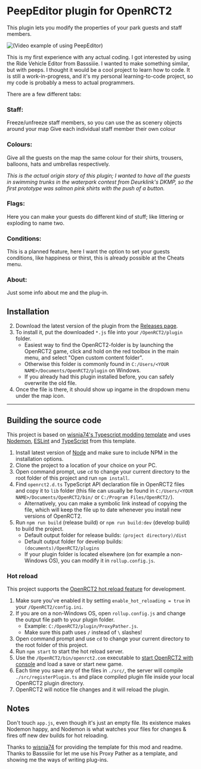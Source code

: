 # PeepEditor plugin for OpenRCT2

This plugin lets you modify the properties of your park guests and staff members.

![(Video example of using PeepEditor)](https://raw.githubusercontent.com/Manticore-007/OpenRCT2-PeepEditor/57fe197a60497fa9b9ca4ed62d4cb9eb1da5c37a/img/staff.gif)

This is my first experience with any actual coding. I got interested by using the Ride Vehicle Editor from Basssiiie. I wanted to make something similar, but with peeps. I thought it would be a cool project to learn how to code. It is still a work-in-progress, and it's my personal learning-to-code project, so my code is probably a mess to actual programmers.

There are a few different tabs:

### Staff:  
Freeze/unfreeze staff members, so you can use the as scenery objects around your map
Give each individual staff member their own colour

### Colours:  
Give all the guests on the map the same colour for their shirts, trousers, balloons,
hats and umbrellas respectively.

*This is the actual origin story of this plugin; I wanted to have all the guests in swimming trunks in the waterpark contest from Deurklink's DKMP, so the first prototype was salmon pink shirts with the push of a button.*

### Flags:  
Here you can make your guests do different kind of stuff; like littering or exploding to name two.

### Conditions:  
This is a planned feature, here I want the option to set your guests conditions, like happiness or thirst, this is already possible at the Cheats menu.

### About:  
Just some info about me and the plug-in.



## Installation

2. Download the latest version of the plugin from the [Releases page](https://github.com/Manticore-007/OpenRCT2-PeepEditor/releases/tag/v1.0).
3. To install it, put the downloaded `*.js` file into your `/OpenRCT2/plugin` folder.
    - Easiest way to find the OpenRCT2-folder is by launching the OpenRCT2 game, click and hold on the red toolbox in the main menu, and select "Open custom content folder".
    - Otherwise this folder is commonly found in `C:/Users/<YOUR NAME>/Documents/OpenRCT2/plugin` on Windows.
    - If you already had this plugin installed before, you can safely overwrite the old file.
4. Once the file is there, it should show up ingame in the dropdown menu under the map icon.

---

## Building the source code

This project is based on [wisnia74's Typescript modding template](https://github.com/wisnia74/openrct2-typescript-mod-template) and uses [Nodemon](https://nodemon.io/), [ESLint](https://eslint.org/) and [TypeScript](https://www.typescriptlang.org/) from this template.

1. Install latest version of [Node](https://nodejs.org/en/) and make sure to include NPM in the installation options.
2. Clone the project to a location of your choice on your PC.
3. Open command prompt, use `cd` to change your current directory to the root folder of this project and run `npm install`.
4. Find `openrct2.d.ts` TypeScript API declaration file in OpenRCT2 files and copy it to `lib` folder (this file can usually be found in `C:/Users/<YOUR NAME>/Documents/OpenRCT2/bin/` or `C:/Program Files/OpenRCT2/`).
    - Alternatively, you can make a symbolic link instead of copying the file, which will keep the file up to date whenever you install new versions of OpenRCT2.
5. Run `npm run build` (release build) or `npm run build:dev` (develop build) to build the project.
    - Default output folder for release builds: `(project directory)/dist`
    - Default output folder for develop builds: `(documents)/OpenRCT2/plugins`
    - If your plugin folder is located elsewhere (on for example a non-Windows OS), you can modify it in `rollup.config.js`.


### Hot reload

This project supports the [OpenRCT2 hot reload feature](https://github.com/OpenRCT2/OpenRCT2/blob/master/distribution/scripting.md#writing-scripts) for development.

1. Make sure you've enabled it by setting `enable_hot_reloading = true` in your `/OpenRCT2/config.ini`.
2. If you are on a non-Windows OS, open `rollup.config.js` and change the output file path to your plugin folder.
    - Example: `C:/OpenRCT2/plugin/ProxyPather.js`.
    - Make sure this path uses `/` instead of `\` slashes!
3. Open command prompt and use `cd` to change your current directory to the root folder of this project.
4. Run `npm start` to start the hot reload server.
5. Use the `/OpenRCT2/bin/openrct2.com` executable to [start OpenRCT2 with console](https://github.com/OpenRCT2/OpenRCT2/blob/master/distribution/scripting.md#writing-scripts) and load a save or start new game.
6. Each time you save any of the files in `./src/`, the server will compile `./src/registerPlugin.ts` and place compiled plugin file inside your local OpenRCT2 plugin directory.
7. OpenRCT2 will notice file changes and it will reload the plugin.

## Notes

Don't touch `app.js`, even though it's just an empty file. Its existence makes Nodemon happy, and Nodemon is what watches your files for changes & fires off new dev builds for hot reloading.

Thanks to [wisnia74](https://github.com/wisnia74/openrct2-typescript-mod-template) for providing the template for this mod and readme.  
Thanks to Basssiiie for let me use his Proxy Pather as a template, and showing me the ways of writing plug-ins.
